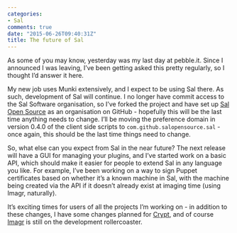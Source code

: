 ```yaml
---
categories:
- Sal
comments: true
date: "2015-06-26T09:40:31Z"
title: The future of Sal
---
```

As some of you may know, yesterday was my last day at pebble.it. Since I announced I was leaving, I’ve been getting asked this pretty regularly, so I thought I’d answer it here.

My new job uses Munki extensively, and I expect to be using Sal there. As such, development of Sal will continue. I no longer have commit access to the Sal Software organisation, so I’ve forked the project and have set up [Sal Open Source](https://github.com/salopensource) as an organisation on GitHub - hopefully this will be the last time anything needs to change. I’ll be moving the preference domain in version 0.4.0 of the client side scripts to ``com.github.salopensource.sal`` - once again, this should be the last time things need to change.

So, what else can you expect from Sal in the near future? The next release will have a GUI for managing your plugins, and I’ve started work on a basic API, which should make it easier for people to extend Sal in any language you like. For example, I’ve been working on a way to sign Puppet certificates based on whether it’s a known machine in Sal, with the machine being created via the API if it doesn’t already exist at imaging time (using Imagr, naturally).

It’s exciting times for users of all the projects I’m working on - in addition to these changes, I have some changes planned for [Crypt](https://github.com/grahamgilbert/Crypt), and of course [Imagr](https://github.com/grahamgilbert/imagr) is still on the development rollercoaster.
